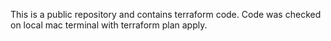 This is a public repository and contains terraform code. Code was checked on local mac terminal with terraform plan apply.
